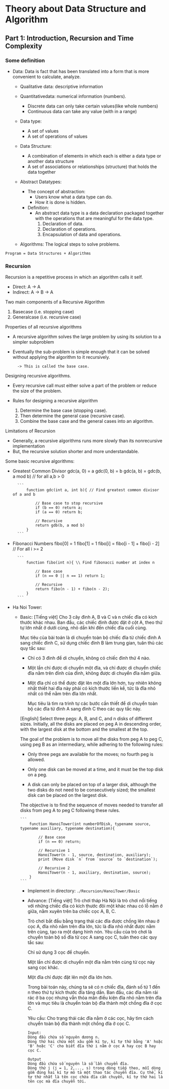 # Theory about Data Structure and Algorithm

## Part 1: Introduction, Recursion and Time Complexity

### Some definition

- Data: Data is fact that has been translated into a form that is more convenient to calculate, analyze.

  - Qualitative data: descriptive information
  - Quantitativedata: numerical information (numbers).
      - Discrete data can only take certain values(like whole numbers)
      - Continuous data can take any value (with in a range)

  - Data type: 
        
    - A set of values
    - A set of operations of values

  - Data Structure:

    - A combination of elements in which each is either a data type or another data structure
    - A set of associations or relationships (structure) that holds the data together

  - Abstract Datatypes:

    - The concept of abstraction:
      - Users know what a data type can do.
      - How it is done is hidden.
    - Definition:
        - An abstract data type is a data declaration packaged together with the operations that are meaningful for the data type.
          1. Declaration of data.
          2. Declaration of operations.
          3. Encapsulation of data and operations.

  - Algorithms: The logical steps to solve problems.

```
Program = Data Structures + Algorithms
```

### Recursion

Recursion is a repetitive process in which an algorithm calls it self.

- Direct: A -> A
- Indirect: A -> B -> A

Two main components of a Recursive Algorithm

1. Basecase (i.e. stopping case)
2. Generalcase (i.e. recursive case)

Properties of all recursive algorithms

- A recursive algorithm solves the large problem by using its solution to a simpler subproblem
- Eventually the sub-problem is simple enough that it can be solved without applying the algorithm to it recursively. 

        -> This is called the base case.

Designing recursive algorithms.

- Every recursive call must either solve a part of the problem or reduce the size of the problem.

- Rules for designing a recursive algorithm
    1. Determine the base case (stopping case).
    2. Then determine the general case (recursive case).
    3. Combine the base case and the general cases into an algorithm.

Limitations of Recursion

- Generally, a recursive algorithms runs more slowly than its nonrecursive implementation
- But, the recursive solution shorter and more understandable.

Some basic recursive algorithms:

- Greatest Common Divisor
  gdc(a, 0) = a
  gdc(0, b) = b
  gdc(a, b) = gdc(b, a mod b) // for all a,b > 0

        ```
            function gdc(int a, int b){ // Find greatest common divisor of a and b

                // Base case to stop recursive
                if (b == 0) return a;
                if (a == 0) return b;

                // Recursive
                return gdb(b, a mod b) 
            }
        ```

- Fibonacci Numbers
  fibo[0] = 1
  fibo[1] = 1
  fibo[i] = fibo[i - 1] + fibo[i - 2]  // For all i >= 2

        ```
            function fibo(int n){ \\ Find fibonacci number at index n

                // Base case
                if (n == 0 || n == 1) return 1;

                // Recursive
                return fibo(n - 1) + fibo(n - 2);
            }
        ```

- Ha Noi Tower: 

  - Basic:
    [Tiếng việt]
    Cho 3 cây đinh A, B và C và n chiếc đĩa có kích thước khác nhau. Ban đầu, các chiếc đinh được đặt ở cột A, theo thứ tự lớn nhất ở dưới cùng, nhỏ dần khi đến chiếc đĩa cuối cùng.

    Mục tiêu của bài toán là di chuyển toàn bộ chiếc đĩa từ chiếc đinh A sang chiếc đinh C, sử dụng chiếc đinh B làm trung gian, tuân thủ các quy tắc sau:

      - Chỉ có 3 đinh để di chuyển, không có chiếc đinh thứ 4 nào.

      - Một lần chỉ được di chuyển một đĩa, và chỉ được di chuyển chiếc đĩa nằm trên đỉnh của đinh, không được di chuyển đĩa nằm giữa.
            
      - Một đĩa chỉ có thể được đặt lên một đĩa lớn hơn, tuy nhiên không nhất thiết hai đĩa này phải có kích thước liền kề, tức là đĩa nhỏ nhất có thể nằm trên đĩa lớn nhất.

        Mục tiêu là tìm ra trình tự các bước cần thiết để di chuyển toàn bộ các đĩa từ đinh A sang đinh C theo các quy tắc này.

    [English]
    Select three pegs: A, B, and C, and n disks of different sizes. Initially, all the disks are placed on peg A in descending order, with the largest disk at the bottom and the smallest at the top.

    The goal of the problem is to move all the disks from peg A to peg C, using peg B as an intermediary, while adhering to the following rules:

      - Only three pegs are available for the moves; no fourth peg is allowed.

      - Only one disk can be moved at a time, and it must be the top disk on a peg.

      - A disk can only be placed on top of a larger disk, although the two disks do not need to be consecutively sized; the smallest disk can be placed on the largest disk.

    The objective is to find the sequence of moves needed to transfer all disks from peg A to peg C following these rules.

        ```
            function HanoiTower(int numberOfDisk, typename source, typename auxiliary, typename destination){

                // Base case
                if (n == 0) return;

                // Recursive 1 
                HanoiTower(n - 1, source, destination, auxiliary);
                print (Move disk `n` from `source` to `destination`);

                // Recursive 2
                HanoiTower(n - 1, auxiliary, destination, source);
            }
        ```

    * Implement in directory: `./Recursion/HanoiTower/Basic`


    - Advance:
        [Tiếng việt]
        Trò chơi tháp Hà Nội là trò chơi nổi tiếng với những chiếc đĩa có kích thước đôi một khác nhau có lỗ nằm ở giữa, nằm xuyên trên ba chiếc cọc A, B, C.

        Trò chơi bắt đầu bằng trạng thái các đĩa được chồng lên nhau ở cọc A, đĩa nhỏ nằm trên đĩa lớn, tức là đĩa nhỏ nhất được nằm trên cùng, tạo ra một dạng hình nón. Yêu cầu của trò chơi là chuyển toàn bộ số đĩa từ cọc A sang cọc C, tuân theo các quy tắc sau:

        Chỉ sử dụng 3 cọc để chuyển.

        Một lần chỉ được di chuyển một đĩa nằm trên cùng từ cọc này sang cọc khác.

        Một đĩa chỉ được đặt lên một đĩa lớn hơn.

        Trong bài toán này, chúng ta sẽ có n chiếc đĩa, đánh số từ 1 đến n theo thứ tự kích thước đĩa tăng dần. Ban đầu, các đĩa nằm rải rác ở ba cọc nhưng vẫn thỏa mãn điều kiện đĩa nhỏ nằm trên đĩa lớn và mục tiêu là chuyển toàn bộ đĩa thành một chồng đĩa ở cọc C.

        Yêu cầu: Cho trạng thái các đĩa nằm ở các cọc, hãy tìm cách chuyển toàn bộ đĩa thành một chồng đĩa ở cọc C.

        ```
        Input:
        Dòng đầu chứa số nguyên dương n.
        Dòng thứ hai chứa một xâu gồm kí tự, kí tự thứ bằng 'A' hoặc 'B' hoặc 'C' cho biết đĩa thứ i nằm ở cọc A hay cọc B hay cọc C.
        ```
        ```
        Output
        Dòng đầu chứa số nguyên là số lần chuyển đĩa.
        Dòng thứ j (j = 1, 2,..., s) trong dòng tiếp theo, mỗi dòng gồm đúng hai kí tự mô tả một thao tác chuyển đĩa. Cụ thể, kí tự thứ nhất là tên cọc chứa đĩa cần chuyển, kí tự thứ hai là tên cọc mà đĩa chuyển tới.
        ```



